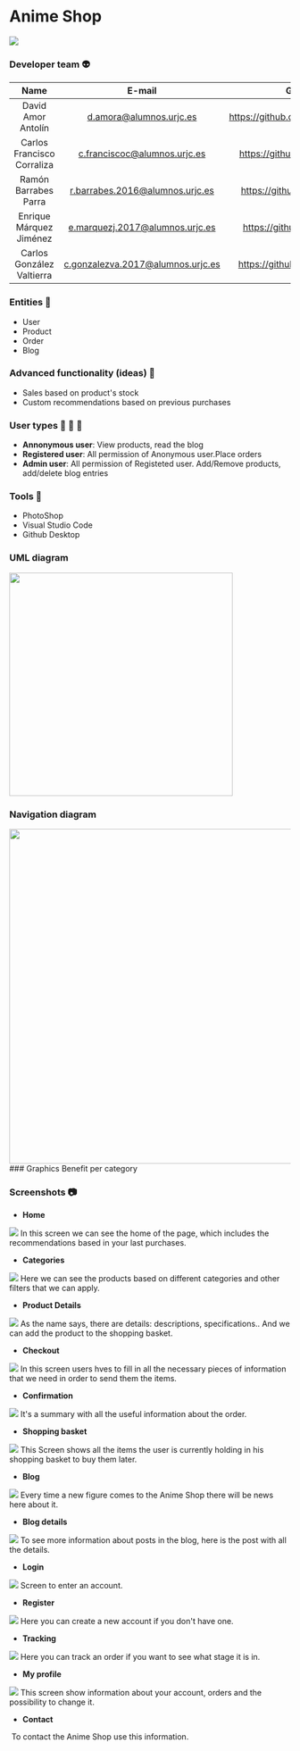 # Anime Shop

<p align="">
  <img src="https://github.com/CodeURJC-DAW-2019-20/webapp6/blob/master/src/animeshop/img/shop-logo.png" width="" height="" />
</p>

### Developer team :alien:
| Name        | E-mail           | GitHub  |
| :-------------: |:-------------:| :-----:|
| David Amor Antolín | d.amora@alumnos.urjc.es | https://github.com/Almendron100|
| Carlos Francisco Corraliza | c.franciscoc@alumnos.urjc.es | https://github.com/CarlosFco|
| Ramón Barrabes Parra | r.barrabes.2016@alumnos.urjc.es | https://github.com/ram2701 |
| Enrique Márquez Jiménez | e.marquezj.2017@alumnos.urjc.es | https://github.com/Kikemaji |
| Carlos González Valtierra | c.gonzalezva.2017@alumnos.urjc.es |  https://github.com/Carlos237|

### Entities :ghost:
* User
* Product
* Order
* Blog

### Advanced functionality (ideas) :rocket:
* Sales based on product's stock
* Custom recommendations based on previous purchases

### User types :bust_in_silhouette: :construction_worker: :cop:
* **Annonymous user**: View products, read the blog
* **Registered user**: All permission of Anonymous user.Place orders
* **Admin user**: All permission of Registeted user. Add/Remove products, add/delete blog entries

### Tools :hammer:
* PhotoShop
* Visual Studio Code
* Github Desktop

### UML diagram
<img src="https://github.com/CodeURJC-DAW-2019-20/webapp6/blob/master/src/animeshop/uml/UML-resized.png" width="400" height="400" />

### Navigation diagram
<img src="https://github.com/CodeURJC-DAW-2019-20/webapp6/blob/master/src/animeshop/Screenshots/DiagramaNaveg.PNG" width="600" height="600" />
### Graphics
Benefit per category

### Screenshots :camera:
* **Home**
<img src="https://github.com/CodeURJC-DAW-2019-20/webapp6/blob/master/src/animeshop/Screenshots/Inicio.PNG" width="" height="" />
In this screen we can see the home of the page, which includes the recommendations based in your last purchases.


* **Categories** 
<img src="https://github.com/CodeURJC-DAW-2019-20/webapp6/blob/master/src/animeshop/Screenshots/Comprar.Categor%C3%ADas.PNG" width="" height="" />
Here we can see the products based on different categories and other filters that we can apply.


* **Product Details** 
<img src="https://github.com/CodeURJC-DAW-2019-20/webapp6/blob/master/src/animeshop/Screenshots/Comprar.DetallesProducto.PNG" width="" height="" />
As the name says, there are details: descriptions, specifications.. And we can add the product to the shopping basket.


* **Checkout** 
<img src="https://github.com/CodeURJC-DAW-2019-20/webapp6/blob/master/src/animeshop/Screenshots/Comprar.Checkout.PNG" width="" height="" />
In this screen users hves to fill in all the necessary pieces of information that we need in order to send them the items.


* **Confirmation** 
<img src="https://github.com/CodeURJC-DAW-2019-20/webapp6/blob/master/src/animeshop/Screenshots/Comprar.Confirmaci%C3%B3n.PNG" width="" height="" />
It's a summary with all the useful information about the order.


* **Shopping basket** 
<img src="https://github.com/CodeURJC-DAW-2019-20/webapp6/blob/master/src/animeshop/Screenshots/Comprar.Cesta.PNG" width="" height="" />
This Screen shows all the items the user is currently holding in his shopping basket to buy them later.


* **Blog** 
<img src="https://github.com/CodeURJC-DAW-2019-20/webapp6/blob/master/src/animeshop/Screenshots/Blog.PNG" width="" height="" />
Every time a new figure comes to the Anime Shop there will be news here about it.


* **Blog details** 
<img src="https://github.com/CodeURJC-DAW-2019-20/webapp6/blob/master/src/animeshop/Screenshots/Blogextend.PNG" width="" height="" />
To see more information about posts in the blog, here is the post with all the details.


* **Login** 
<img src="https://github.com/CodeURJC-DAW-2019-20/webapp6/blob/master/src/animeshop/Screenshots/Registro.PNG" width="" height="" />
Screen to enter an account.


* **Register** 
<img src="https://github.com/CodeURJC-DAW-2019-20/webapp6/blob/master/src/animeshop/Screenshots/Login.PNG" width="" height="" />
Here you can create a new account if you don't have one.


* **Tracking** 
<img src="https://github.com/CodeURJC-DAW-2019-20/webapp6/blob/master/src/animeshop/Screenshots/Seguimiento.PNG" width="" height="" />
Here you can track an order if you want to see what stage it is in.


* **My profile** 
<img src="https://github.com/CodeURJC-DAW-2019-20/webapp6/blob/master/src/animeshop/Screenshots/Mi%20Perfil.PNG" width="" height="" />
This screen show information about your account, orders and the possibility to change it.


* **Contact** 
<img src="" width="" height="" />
To contact the Anime Shop use this information.

